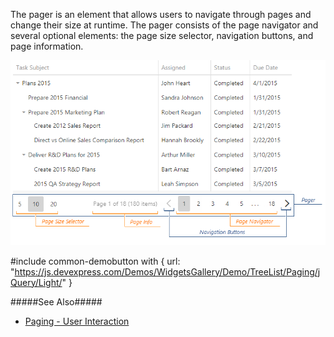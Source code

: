The pager is an element that allows users to navigate through pages and change their size at runtime. The pager consists of the page navigator and several optional elements: the page size selector, navigation buttons, and page information.

![DevExtreme HTML5 JavaScript jQuery Angular Knockout Widget TreeList Pager](/images/treelist/visual_elements/pager.png)

#include common-demobutton with {
    url: "https://js.devexpress.com/Demos/WidgetsGallery/Demo/TreeList/Paging/jQuery/Light/"
}

#####See Also#####
- [Paging - User Interaction](/concepts/05%20Widgets/TreeList/35%20Paging/10%20User%20Interaction.md '/Documentation/Guide/Widgets/TreeList/Paging/#User_Interaction')